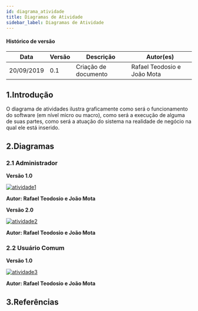 ```yaml
---
id: diagrama_atividade
title: Diagramas de Atividade
sidebar_label: Diagramas de Atividade
---
```


#### Histórico de versão

| Data       | Versão | Descrição            | Autor(es)       |
| ---------- | ------ | -------------------- | --------------- |
| 20/09/2019 | 0.1 | Criação de documento    | Rafael Teodosio e João Mota   |


## 1.Introdução
O diagrama de atividades ilustra graficamente como será o funcionamento do software (em nível micro ou macro), como será a execução de alguma de suas partes, como será a atuação do sistema na realidade de negócio na qual ele está inserido.

## 2.Diagramas

### 2.1 Administrador

**Versão 1.0**

[![atividade1]()](assets/)

**Autor: Rafael Teodosio e João Mota**

**Versão 2.0**

[![atividade2](assets/)](assets/)

**Autor: Rafael Teodosio e João Mota**

### 2.2 Usuário Comum

**Versão 1.0**

[![atividade3]()](assets/)

**Autor: Rafael Teodosio e João Mota**

## 3.Referências

